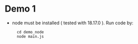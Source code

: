 # Demo 1

* node must be installed ( tested with 18.17.0 ). Run code by:

        cd demo_node
        node main.js

